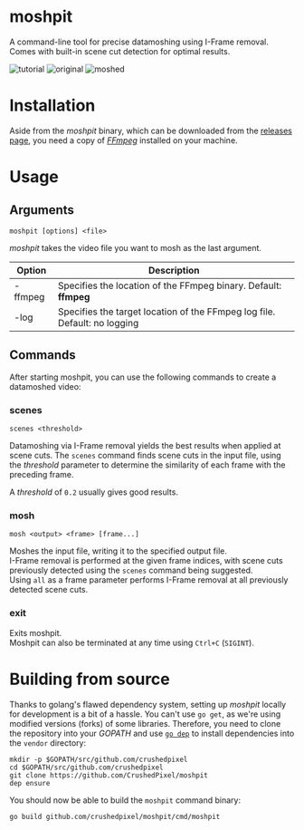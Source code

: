 # moshpit

A command-line tool for precise datamoshing using I-Frame removal.  
Comes with built-in scene cut detection for optimal results.

![tutorial](https://i.imgur.com/XGrR2Kv.gif)
![original](https://i.imgur.com/GJ0ahuC.gif)
![moshed](https://i.imgur.com/kZVTvIf.gif)

# Installation
Aside from the *moshpit* binary, which can be downloaded from the [releases page](https://github.com/CrushedPixel/moshpit/releases),
you need a copy of [*FFmpeg*](https://www.ffmpeg.org/) installed on your machine.  

# Usage

## Arguments
```
moshpit [options] <file>
```
*moshpit* takes the video file you want to mosh as the last argument.

| Option  | Description                                                               |
|---------|---------------------------------------------------------------------------|
| -ffmpeg | Specifies the location of the FFmpeg binary. Default: **ffmpeg**          |
| -log    | Specifies the target location of the FFmpeg log file. Default: no logging |


## Commands
After starting moshpit, you can use the following commands to create a datamoshed video:

### scenes
```scenes <threshold>```

Datamoshing via I-Frame removal yields the best results when applied at scene cuts.
The `scenes` command finds scene cuts in the input file, using the *threshold* parameter
to determine the similarity of each frame with the preceding frame.

A *threshold* of `0.2` usually gives good results.

### mosh
```mosh <output> <frame> [frame...]```

Moshes the input file, writing it to the specified output file.  
I-Frame removal is performed at the given frame indices, 
with scene cuts previously detected using the `scenes` command being suggested.  
Using `all` as a frame parameter performs I-Frame removal at all previously detected scene cuts.

### exit
Exits moshpit.  
Moshpit can also be terminated at any time using `Ctrl+C` (`SIGINT`).

# Building from source
Thanks to golang's flawed dependency system, setting up *moshpit* locally for development
is a bit of a hassle.
You can't use `go get`, as we're using modified versions (forks) of some libraries.
Therefore, you need to clone the repository into your *GOPATH* and use [`go dep`](https://github.com/golang/dep)
to install dependencies into the `vendor` directory:

```
mkdir -p $GOPATH/src/github.com/crushedpixel
cd $GOPATH/src/github.com/crushedpixel
git clone https://github.com/CrushedPixel/moshpit
dep ensure
``` 

You should now be able to build the `moshpit` command binary:

```
go build github.com/crushedpixel/moshpit/cmd/moshpit
```
